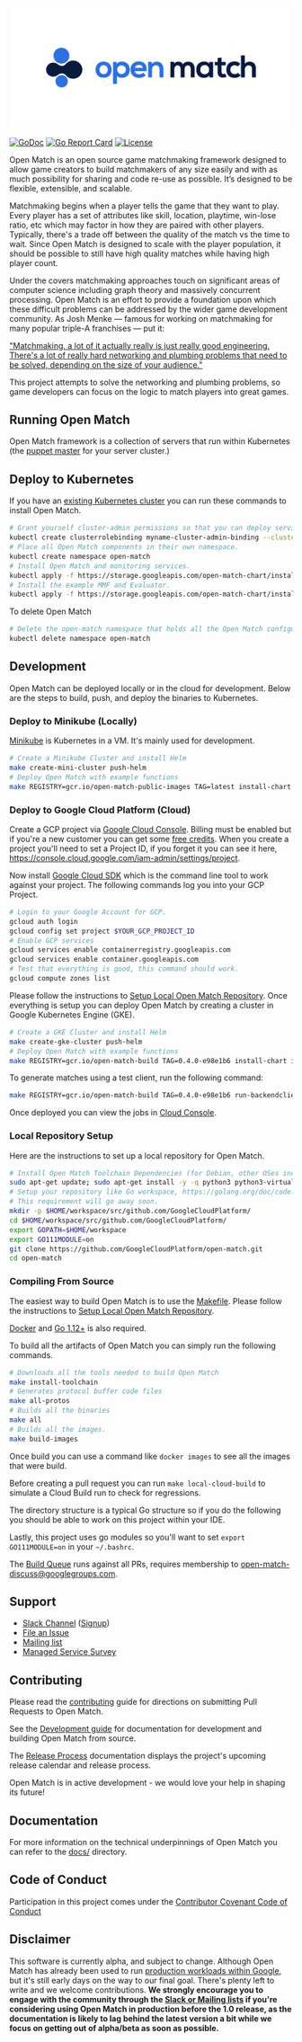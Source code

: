![Open Match](site/static/images/logo-with-name.png)

[![GoDoc](https://godoc.org/github.com/GoogleCloudPlatform/open-match?status.svg)](https://godoc.org/github.com/GoogleCloudPlatform/open-match)
[![Go Report Card](https://goreportcard.com/badge/github.com/GoogleCloudPlatform/open-match)](https://goreportcard.com/report/github.com/GoogleCloudPlatform/open-match)
[![License](https://img.shields.io/badge/License-Apache%202.0-blue.svg)](https://github.com/GoogleCloudPlatform/open-match/blob/master/LICENSE)

Open Match is an open source game matchmaking framework designed to allow game creators to build matchmakers of any size easily and with as much possibility for sharing and code re-use as possible. It’s designed to be flexible, extensible, and scalable.

Matchmaking begins when a player tells the game that they want to play. Every player has a set of attributes like skill, location, playtime, win-lose ratio, etc which may factor in how they are paired with other players. Typically, there's a trade off between the quality of the match vs the time to wait. Since Open Match is designed to scale with the player population, it should be possible to still have high quality matches while having high player count.

Under the covers matchmaking approaches touch on significant areas of computer science including graph theory and massively concurrent processing. Open Match is an effort to provide a foundation upon which these difficult problems can be addressed by the wider game development community. As Josh Menke &mdash; famous for working on matchmaking for many popular triple-A franchises &mdash; put it:

["Matchmaking, a lot of it actually really is just really good engineering. There's a lot of really hard networking and plumbing problems that need to be solved, depending on the size of your audience."](https://youtu.be/-pglxege-gU?t=830)

This project attempts to solve the networking and plumbing problems, so game developers can focus on the logic to match players into great games.

## Running Open Match
Open Match framework is a collection of servers that run within Kubernetes (the [puppet master](https://en.wikipedia.org/wiki/Puppet_Master_(gaming)) for your server cluster.)


## Deploy to Kubernetes

If you have an [existing Kubernetes cluster](https://cloud.google.com/kubernetes-engine/docs/how-to/creating-a-cluster) you can run these commands to install Open Match.

```bash
# Grant yourself cluster-admin permissions so that you can deploy service accounts.
kubectl create clusterrolebinding myname-cluster-admin-binding --clusterrole=cluster-admin --user=$(YOUR_KUBERNETES_USER_NAME)
# Place all Open Match components in their own namespace.
kubectl create namespace open-match
# Install Open Match and monitoring services.
kubectl apply -f https://storage.googleapis.com/open-match-chart/install/yaml/master-latest/install.yaml --namespace open-match
# Install the example MMF and Evaluator.
kubectl apply -f https://storage.googleapis.com/open-match-chart/install/yaml/master-latest/install-example.yaml --namespace open-match
```

To delete Open Match

```bash
# Delete the open-match namespace that holds all the Open Match configuration.
kubectl delete namespace open-match
```

## Development
Open Match can be deployed locally or in the cloud for development. Below are the steps to build, push, and deploy the binaries to Kubernetes.

### Deploy to Minikube (Locally)
[Minikube](https://kubernetes.io/docs/setup/minikube/) is Kubernetes in a VM. It's mainly used for development.

```bash
# Create a Minikube Cluster and install Helm
make create-mini-cluster push-helm
# Deploy Open Match with example functions
make REGISTRY=gcr.io/open-match-public-images TAG=latest install-chart install-example-chart
```

### Deploy to Google Cloud Platform (Cloud)

Create a GCP project via [Google Cloud Console](https://console.cloud.google.com/). Billing must be enabled but if you're a new customer you can get some [free credits](https://cloud.google.com/free/). When you create a project you'll need to set a Project ID, if you forget it you can see it here, https://console.cloud.google.com/iam-admin/settings/project.

Now install [Google Cloud SDK](https://cloud.google.com/sdk/) which is the command line tool to work against your project. The following commands log you into your GCP Project.

```bash
# Login to your Google Account for GCP.
gcloud auth login
gcloud config set project $YOUR_GCP_PROJECT_ID
# Enable GCP services
gcloud services enable containerregistry.googleapis.com
gcloud services enable container.googleapis.com
# Test that everything is good, this command should work.
gcloud compute zones list
```

Please follow the instructions to [Setup Local Open Match Repository](#local-repository-setup). Once everything is setup you can deploy Open Match by creating a cluster in Google Kubernetes Engine (GKE).

```bash
# Create a GKE Cluster and install Helm
make create-gke-cluster push-helm
# Deploy Open Match with example functions
make REGISTRY=gcr.io/open-match-build TAG=0.4.0-e98e1b6 install-chart install-example-chart
```

To generate matches using a test client, run the following command:

```bash
make REGISTRY=gcr.io/open-match-build TAG=0.4.0-e98e1b6 run-backendclient
```

Once deployed you can view the jobs in [Cloud Console](https://console.cloud.google.com/kubernetes/workload).

### Local Repository Setup

Here are the instructions to set up a local repository for Open Match.

```bash
# Install Open Match Toolchain Dependencies (for Debian, other OSes including Mac OS X have similar dependencies)
sudo apt-get update; sudo apt-get install -y -q python3 python3-virtualenv virtualenv make google-cloud-sdk git unzip tar
# Setup your repository like Go workspace, https://golang.org/doc/code.html#Workspaces
# This requirement will go away soon.
mkdir -p $HOME/workspace/src/github.com/GoogleCloudPlatform/
cd $HOME/workspace/src/github.com/GoogleCloudPlatform/
export GOPATH=$HOME/workspace
export GO111MODULE=on
git clone https://github.com/GoogleCloudPlatform/open-match.git
cd open-match
```

### Compiling From Source

The easiest way to build Open Match is to use the [Makefile](Makefile). Please follow the instructions to [Setup Local Open Match Repository](#local-repository-setup).

[Docker](https://docs.docker.com/install/) and [Go 1.12+](https://golang.org/dl/) is also required.

To build all the artifacts of Open Match you can simply run the following commands.

```bash
# Downloads all the tools needed to build Open Match
make install-toolchain
# Generates protocol buffer code files
make all-protos
# Builds all the binaries
make all
# Builds all the images.
make build-images
```

Once build you can use a command like `docker images` to see all the images that were build.

Before creating a pull request you can run `make local-cloud-build` to simulate a Cloud Build run to check for regressions.

The directory structure is a typical Go structure so if you do the following you should be able to work on this project within your IDE.

Lastly, this project uses go modules so you'll want to set `export GO111MODULE=on` in your `~/.bashrc`.

The [Build Queue](https://console.cloud.google.com/cloud-build/builds?project=open-match-build) runs against all PRs, requires membership to [open-match-discuss@googlegroups.com](https://groups.google.com/forum/#!forum/open-match-discuss).

## Support

* [Slack Channel](https://open-match.slack.com/) ([Signup](https://join.slack.com/t/open-match/shared_invite/enQtNDM1NjcxNTY4MTgzLWQzMzE1MGY5YmYyYWY3ZjE2MjNjZTdmYmQ1ZTQzMmNiNGViYmQyN2M4ZmVkMDY2YzZlOTUwMTYwMzI1Y2I2MjU))
* [File an Issue](https://github.com/GoogleCloudPlatform/open-match/issues/new)
* [Mailing list](https://groups.google.com/forum/#!forum/open-match-discuss)
* [Managed Service Survey](https://goo.gl/forms/cbrFTNCmy9rItSv72)

## Contributing

Please read the [contributing](CONTRIBUTING.md) guide for directions on submitting Pull Requests to Open Match.

See the [Development guide](docs/development.md) for documentation for development and building Open Match from source.

The [Release Process](docs/governance/release_process.md) documentation displays the project's upcoming release calendar and release process.

Open Match is in active development - we would love your help in shaping its future!

## Documentation

For more information on the technical underpinnings of Open Match you can refer to the [docs/](docs/) directory.

## Code of Conduct

Participation in this project comes under the [Contributor Covenant Code of Conduct](code-of-conduct.md)

## Disclaimer
This software is currently alpha, and subject to change. Although Open Match has already been used to run [production workloads within Google](https://cloud.google.com/blog/topics/inside-google-cloud/no-tricks-just-treats-globally-scaling-the-halloween-multiplayer-doodle-with-open-match-on-google-cloud), but it's still early days on the way to our final goal. There's plenty left to write and we welcome contributions. **We strongly encourage you to engage with the community through the [Slack or Mailing lists](#support) if you're considering using Open Match in production before the 1.0 release, as the documentation is likely to lag behind the latest version a bit while we focus on getting out of alpha/beta as soon as possible.**
